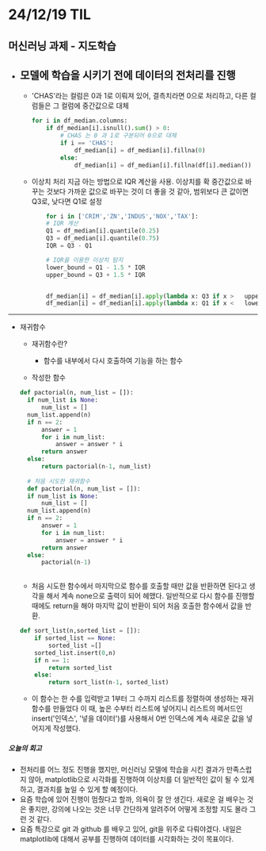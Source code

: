 # 24/12/19 TIL
## 머신러닝 과제 - 지도학습
- 모델에 학습을 시키기 전에 데이터의 전처리를 진행
  - 
  - 'CHAS'라는 컬럼은 0과 1로 이뤄져 있어, 결측치라면 0으로 처리하고, 다른 컬럼들은 그 컬럼에 중간값으로 대체

    ```python
    for i in df_median.columns:
        if df_median[i].isnull().sum() > 0:
            # CHAS 는 0 과 1로 구분되어 0으로 대체
            if i == 'CHAS':
                df_median[i] = df_median[i].fillna(0)
            else:
                df_median[i] = df_median[i].fillna(df[i].median())
    ```
  - 이상치 처리
  지금 아는 방법으로 IQR 계산을 사용.
  이상치를 확 중간값으로 바꾸는 것보다 가까운 값으로 바꾸는 것이 더 좋을 것 같아, 범위보다 큰 값이면 Q3로, 낮다면 Q1로 설정

    ```python
        for i in ['CRIM','ZN','INDUS','NOX','TAX']:
        # IQR 계산
        Q1 = df_median[i].quantile(0.25)
        Q3 = df_median[i].quantile(0.75)
        IQR = Q3 - Q1
    
        # IQR을 이용한 이상치 탐지
        lower_bound = Q1 - 1.5 * IQR
        upper_bound = Q3 + 1.5 * IQR

    
        df_median[i] = df_median[i].apply(lambda x: Q3 if x >   upper_bound else x)
        df_median[i] = df_median[i].apply(lambda x: Q1 if x <   lower_bound else x)

    ```

-----


- 재귀함수
  - 재귀함수란?
    - 함수를 내부에서 다시 호출하여 기능을 하는 함수
  
  - 작성한 함수
  ```python
  def pactorial(n, num_list = []):
    if num_list is None:
        num_list = []
    num_list.append(n)
    if n == 2:
        answer = 1 
        for i in num_list:
            answer = answer * i
        return answer
    else:
        return pactorial(n-1, num_list)
    
    # 처음 시도한 재귀함수
    def pactorial(n, num_list = []):
    if num_list is None:
        num_list = []
    num_list.append(n)
    if n == 2:
        answer = 1 
        for i in num_list:
            answer = answer * i
        return answer
    else:
        pactorial(n-1)
    
    ```
    - 처음 시도한 함수에서 마지막으로 함수를 호출할 때만 값을 반환하면 된다고 생각을 해서 계속 none으로 출력이 되어 헤맸다.
    일반적으로 다시 함수를 진행할 때에도 return을 해야 마지막 값이 반환이 되어 처음 호출한 함수에서 값을 반환.

    ```python
    def sort_list(n,sorted_list = []):
        if sorted_list == None:
            sorted_list =[]
        sorted_list.insert(0,n)
        if n == 1:
            return sorted_list
        else:
            return sort_list(n-1, sorted_list)
    ```
    - 이 함수는 한 수를 입력받고 1부터 그 수까지 리스트를 정렬하여 생성하는 재귀함수를 만들었다
    이 때, 높은 수부터 리스트에 넣어지니 리스트의 메서드인 insert('인덱스', '넣을 데이터')를 사용해서 0번 인덱스에 계속 새로운 값을 넣어지게 작성했다.

##### 오늘의 회고
- 전처리를 어느 정도 진행을 했지만, 머신러닝 모델에 학습을 시킨 결과가 만족스럽지 않아, matplotlib으로 시각화를 진행하여 이상치를 더 일반적인 값이 될 수 있게 하고, 결과치를 높일 수 있게 할 예정이다.
- 요즘 학습에 있어 진행이 멈췄다고 할까, 의욕이 잘 안 생긴다. 새로운 걸 배우는 것은 좋지만, 강의에 나오는 것은 너무 간단하게 알려주어 어떻게 조정할 지도 몰라 그런 것 같다.
- 요즘 특강으로 git 과 github 를 배우고 있어, git을 위주로 다뤄야겠다. 내일은 matplotlib에 대해서 공부를 진행하여 데이터를 시각화하는 것이 목표이다.